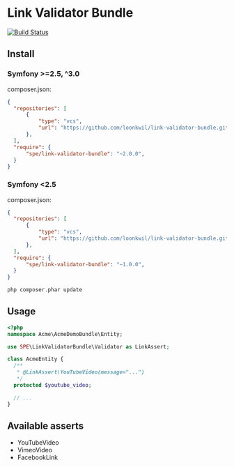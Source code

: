 # Link Validator Bundle

[![Build Status](https://travis-ci.org/loonkwil/link-validator-bundle.png)](https://travis-ci.org/loonkwil/link-validator-bundle)

## Install

### Symfony >=2.5, ^3.0

composer.json:
```json
{
  "repositories": [
      {
          "type": "vcs",
          "url": "https://github.com/loonkwil/link-validator-bundle.git"
      },
  ],
  "require": {
      "spe/link-validator-bundle": "~2.0.0",
  }
}
```

### Symfony <2.5

composer.json:
```json
{
  "repositories": [
      {
          "type": "vcs",
          "url": "https://github.com/loonkwil/link-validator-bundle.git"
      },
  ],
  "require": {
      "spe/link-validator-bundle": "~1.0.0",
  }
}
```

```bash
php composer.phar update
```

## Usage

```php
<?php
namespace Acme\AcmeDemoBundle\Entity;

use SPE\LinkValidatorBundle\Validator as LinkAssert;

class AcmeEntity {
  /**
   * @LinkAssert\YouTubeVideo(message="...")
   */
  protected $youtube_video;

  // ...
}
```

## Available asserts

 * YouTubeVideo
 * VimeoVideo
 * FacebookLink
